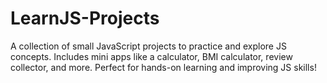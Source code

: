 # LearnJS-Projects
A collection of small JavaScript projects to practice and explore JS concepts. Includes mini apps like a calculator, BMI calculator, review collector, and more. Perfect for hands-on learning and improving JS skills!
